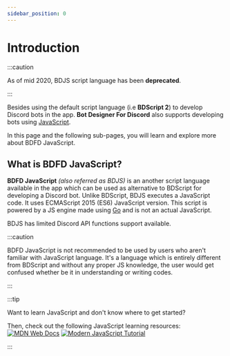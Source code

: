 ```yaml
---
sidebar_position: 0
---
```


# Introduction

:::caution

As of mid 2020, BDJS script language has been **deprecated**.

:::

Besides using the default script language (i.e **BDScript 2**) to develop Discord bots in the app. **Bot Designer For Discord** also supports developing bots using [JavaScript](https://javascript.com).

In this page and the following sub-pages, you will learn and explore more about BDFD JavaScript.

## What is BDFD JavaScript?
**BDFD JavaScript** *(also referred as BDJS)* is an another script language available in the app which can be used as alternative to BDScript for developing a Discord bot. Unlike BDScript, BDJS executes a JavaScript code. It uses ECMAScript 2015 (ES6) JavaScript version. This script is powered by a JS engine made using [Go](https://go.dev) and is not an actual JavaScript.

BDJS has limited Discord API functions support available.

:::caution

BDFD JavaScript is not recommended to be used by users who aren't familiar with JavaScript language. It's a language which is entirely different from BDScript and without any proper JS knowledge, the user would get confused whether be it in understanding or writing codes.

:::

:::tip

Want to learn JavaScript and don't know where to get started?

Then, check out the following JavaScript learning resources:
[![MDN Web Docs](https://img.shields.io/badge/mdn_javascript_guide-black?style=for-the-badge&logo=mdnwebdocs&logoColor=white)](https://developer.mozilla.org/en-US/docs/Web/JavaScript/Guide)
[![Modern JavaScript Tutorial](https://img.shields.io/badge/modern_javascript_tutorial-%23323330.svg?style=for-the-badge&logo=javascript&logoColor=%23F7DF1E)](https://javascript.info)

:::
